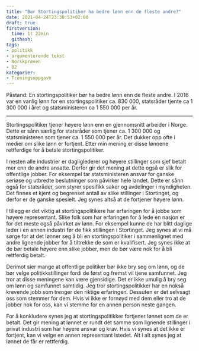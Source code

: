 ```yaml
---
title: "Bør Stortingspolitiker ha bedre lønn enn de fleste andre?"
date: 2021-04-24T23:30:53+02:00
draft: true
firstversion:
  time: 1t 22min
  githash:
tags:
- politikk
- argumenterende tekst
- Norskprøven
- B2
kategorier:
- Treningsoppgave
---
```


Påstand: En stortingspolitiker bør ha bedre lønn enn de fleste andre. I 2016 var en vanlig lønn for en stortingspolitiker ca. 830 000, statsråder tjente ca 1 300 000 i året og statsministeren ca 1 550 000 per år.

---

Stortingspolitiker tjener høyere lønn enn en gjennomsnitt arbeider i Norge. Dette er sånn særlig for statsråder som tjener ca. 1 300 000 og statsministeren som tjener ca. 1 550 000 per år. Det dukker opp ofte i medier om slike lønn er fortjent. Etter min mening er disse lønnene rettferdige for å betale stortingspolitiker.

I nesten alle industrier er dagliglederer og høyere stillinger som sjef betalt mer enn de andre ansatte. Derfor gir det mening at dette også er slik for offentlige jobber. For eksempel tar statsministeren ansvar for ganske seriøse og utbredte beslutninger som påvirker hele landet. Dette er sånn også for statsråder, som styrer spesifikk saker og avdelinger i myndigheten. Det finnes et kjent og begrenset antall av slike stillinger i Stortinget, og derfor er de ganske spesielt. Jeg synes altså at de fortjener høyere lønn.

I tillegg er det viktig at stortingspolitikere har erfaringen for å jobbe som høyere representant. Slike folk som har erfaringen for å lede en nasjon er for det meste også påvirket av lønn. For eksempel kunne de har blitt daglige leder i en annen industri før de fikk stillingen i Stortinget. Jeg synes at vi må sørge for at det lønner seg å bli en stortingspolitiker i sammenlignet med andre lignende jobber for å tiltrekke de som er kvalifisert. Jeg synes ikke at de bør betale høyere enn slike jobber, men de bør være nok for å bli rettferdig betalt.

Derimot sier mange at offentlige politiker bør ikke bry seg om lønn, og de bør velge politikkstillinger fordi de først og fremst vil tjene samfunnet. Jeg tror at disse meningene kan være gjensidige. Det er ikke umulig å bry seg om lønn og samfunnet samtidig. Jeg tror stortingspolitikker har en nokså krevende jobb som trenger den riktige erfaringen. Dessuten er det selvsagt oss som stemmer for dem. Hvis vi ikke er fornøyd med dem eller tro at de jobber nok for oss, kan vi stemme for en annen person neste gangen.

For å konkludere synes jeg at stortingspolitikker fortjener lønnet som de er betalt. Det gir mening at lønnet er rundt det samme som lignende stillinger i privat industri som har høyere ansvar og krav. Hvis vi synes at det ikke er fortjent, kan vi velge en annen representant istedet. Alt i alt synes jeg at lønnet de får er rettferdig.
